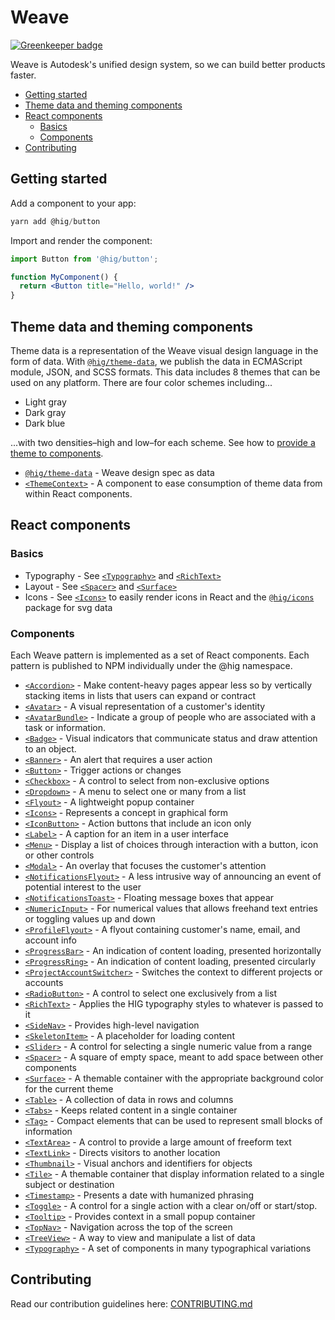 # Weave

[![Greenkeeper badge](https://badges.greenkeeper.io/Autodesk/hig.svg)](https://greenkeeper.io/)

Weave is Autodesk's unified design system, so we can build better products faster.

<!-- START doctoc generated TOC please keep comment here to allow auto update -->
<!-- DON'T EDIT THIS SECTION, INSTEAD RE-RUN doctoc TO UPDATE -->


- [Getting started](#getting-started)
- [Theme data and theming components](#theme-data-and-theming-components)
- [React components](#react-components)
  - [Basics](#basics)
  - [Components](#components)
- [Contributing](#contributing)

<!-- END doctoc generated TOC please keep comment here to allow auto update -->

## Getting started

Add a component to your app:
```jsx
yarn add @hig/button
```

Import and render the component:
```jsx
import Button from '@hig/button';

function MyComponent() {
  return <Button title="Hello, world!" />
}
```

## Theme data and theming components
Theme data is a representation of the Weave visual design language in the form of data. With [`@hig/theme-data`](./packages/theme-data/README.md), we publish the data in ECMAScript module, JSON, and SCSS formats. This data includes 8 themes that can be used on any platform. There are four color schemes including...

* Light gray
* Dark gray
* Dark blue

...with two densities–high and low–for each scheme. See how to [provide a theme to components](./packages/theme-context#provide-a-theme-to-components). 

- [`@hig/theme-data`](./packages/theme-data/README.md) - Weave design spec as data
- [`<ThemeContext>`](./packages/theme-context/README.md) - A component to ease consumption of theme data from within React components.

## React components

### Basics
- Typography - See [`<Typography>`](./packages/typography/README.md) and [`<RichText>`](./packages/rich-text/README.md)
- Layout - See [`<Spacer>`](./packages/spacer/README.md) and [`<Surface>`](./packages/surface/README.md)
- Icons - See [`<Icons>`](./packages/icons/README.md) to easily render icons in React and the [`@hig/icons`](./packages/icons/README.md) package for svg data

### Components

Each Weave pattern is implemented as a set of React components. Each pattern is published to NPM individually under the @hig namespace.

- [`<Accordion>`](./packages/accordion/README.md) - Make content-heavy pages appear less so by vertically stacking items in lists that users can expand or contract
- [`<Avatar>`](./packages/avatar/README.md) - A visual representation of a customer's identity
- [`<AvatarBundle>`](./packages/avatar-bundle/README.md) - Indicate a group of people who are associated with a task or information.
- [`<Badge>`](./packages/badge/README.md) - Visual indicators that communicate status and draw attention to an object.
- [`<Banner>`](./packages/banner/README.md) - An alert that requires a user action
- [`<Button>`](./packages/button/README.md) - Trigger actions or changes
- [`<Checkbox>`](./packages/checkbox/README.md) - A control to select from non-exclusive options
- [`<Dropdown>`](./packages/dropdown/README.md) - A menu to select one or many from a list
- [`<Flyout>`](./packages/flyout/README.md) - A lightweight popup container
- [`<Icons>`](./packages/icons/README.md) - Represents a concept in graphical form
- [`<IconButton>`](./packages/icon-button/README.md) - Action buttons that include an icon only
- [`<Label>`](./packages/label/README.md) - A caption for an item in a user interface
- [`<Menu>`](./packages/menu/README.md) - Display a list of choices through interaction with a button, icon or other controls
- [`<Modal>`](./packages/modal/README.md) - An overlay that focuses the customer's attention
- [`<NotificationsFlyout>`](./packages/notifications-flyout/README.md) - A less intrusive way of announcing an event of potential interest to the user
- [`<NotificationsToast>`](./packages/notifications-toast/README.md) - Floating message boxes that appear
- [`<NumericInput>`](./packages/numeric-input/README.md) - For numerical values that allows freehand text entries or toggling values up and down
- [`<ProfileFlyout>`](./packages/profile-flyout/README.md) - A flyout containing customer's name, email, and account info
- [`<ProgressBar>`](./packages/progress-bar/README.md) - An indication of content loading, presented horizontally
- [`<ProgressRing>`](./packages/progress-ring/README.md) - An indication of content loading, presented circularly
- [`<ProjectAccountSwitcher>`](./packages/project-account-switcher/README.md) - Switches the context to different projects or accounts
- [`<RadioButton>`](./packages/radio-button/README.md) - A control to select one exclusively from a list
- [`<RichText>`](./packages/rich-text/README.md) - Applies the HIG typography styles to whatever is passed to it
- [`<SideNav>`](./packages/side-nav/README.md) - Provides high-level navigation
- [`<SkeletonItem>`](./packages/skeleton-item/README.md) - A placeholder for loading content
- [`<Slider>`](./packages/slider/README.md) - A control for selecting a single numeric value from a range
- [`<Spacer>`](./packages/spacer/README.md) - A square of empty space, meant to add space between other components
- [`<Surface>`](./packages/surface/README.md) - A themable container with the appropriate background color for the current theme
- [`<Table>`](./packages/table/README.md) - A collection of data in rows and columns
- [`<Tabs>`](./packages/tabs/README.md) - Keeps related content in a single container
- [`<Tag>`](./packages/tag/README.md) - Compact elements that can be used to represent small blocks of information
- [`<TextArea>`](./packages/text-area/README.md) - A control to provide a large amount of freeform text
- [`<TextLink>`](./packages/text-link/README.md) - Directs visitors to another location
- [`<Thumbnail>`](./packages/thumbnail/README.md) - Visual anchors and identifiers for objects
- [`<Tile>`](./packages/tile/README.md) - A themable container that display information related to a single subject or destination
- [`<Timestamp>`](./packages/timestamp/README.md) - Presents a date with humanized phrasing
- [`<Toggle>`](./packages/toggle/README.md) - A control for a single action with a clear on/off or start/stop.
- [`<Tooltip>`](./packages/tooltip/README.md) - Provides context in a small popup container
- [`<TopNav>`](./packages/top-nav/README.md) - Navigation across the top of the screen
- [`<TreeView>`](./packages/tree-view/README.md) - A way to view and manipulate a list of data
- [`<Typography>`](./packages/typography/README.md) - A set of components in many typographical variations

## Contributing

Read our contribution guidelines here: [CONTRIBUTING.md](CONTRIBUTING.md)
